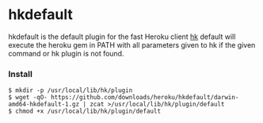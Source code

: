 # hkdefault

hkdefault is the default plugin for the fast Heroku client [hk](https://github.com/kr/hk)
default will execute the heroku gem in PATH with all parameters given to hk if the given command or hk plugin is not found.

### Install

	$ mkdir -p /usr/local/lib/hk/plugin
	$ wget -qO- https://github.com/downloads/heroku/hkdefault/darwin-amd64-hkdefault-1.gz | zcat >/usr/local/lib/hk/plugin/default
	$ chmod +x /usr/local/lib/hk/plugin/default
